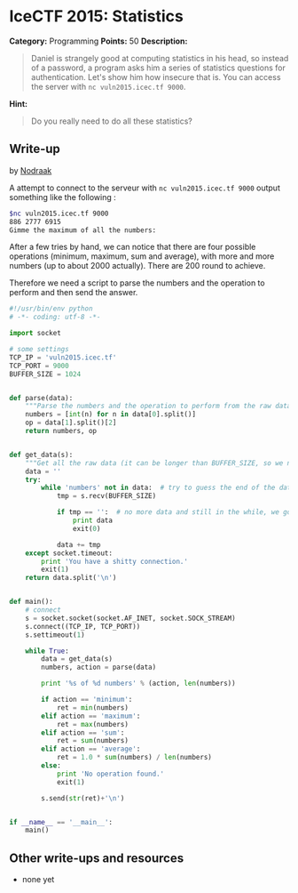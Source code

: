 # IceCTF 2015: Statistics

**Category:** Programming
**Points:** 50
**Description:** 

> Daniel is strangely good at computing statistics in his head, so instead of a password, a program asks him a series of statistics questions for authentication. Let's show him how insecure that is. You can access the server with <code>nc vuln2015.icec.tf 9000</code>.

**Hint:**

> Do you really need to do all these statistics?

## Write-up

by [Nodraak](https://github.com/Nodraak)

A attempt to connect to the serveur with `nc vuln2015.icec.tf 9000` output something like the following :

```bash
$nc vuln2015.icec.tf 9000
886 2777 6915
Gimme the maximum of all the numbers:
```

After a few tries by hand, we can notice that there are four possible operations (minimum, maximum, sum and average), with more and more numbers (up to about 2000 actually). There are 200 round to achieve.

Therefore we need a script to parse the numbers and the operation to perform and then send the answer.

```python
#!/usr/bin/env python
# -*- coding: utf-8 -*-

import socket

# some settings
TCP_IP = 'vuln2015.icec.tf'
TCP_PORT = 9000
BUFFER_SIZE = 1024


def parse(data):
    """Parse the numbers and the operation to perform from the raw data received"""
    numbers = [int(n) for n in data[0].split()]
    op = data[1].split()[2]
    return numbers, op


def get_data(s):
    """Get all the raw data (it can be longer than BUFFER_SIZE, so we need to loop)"""
    data = ''
    try:
        while 'numbers' not in data:  # try to guess the end of the data
            tmp = s.recv(BUFFER_SIZE)

            if tmp == '':  # no more data and still in the while, we got the flag \o/
                print data
                exit(0)

            data += tmp
    except socket.timeout:
        print 'You have a shitty connection.'
        exit(1)
    return data.split('\n')


def main():
    # connect
    s = socket.socket(socket.AF_INET, socket.SOCK_STREAM)
    s.connect((TCP_IP, TCP_PORT))
    s.settimeout(1)

    while True:
        data = get_data(s)
        numbers, action = parse(data)

        print '%s of %d numbers' % (action, len(numbers))

        if action == 'minimum':
            ret = min(numbers)
        elif action == 'maximum':
            ret = max(numbers)
        elif action == 'sum':
            ret = sum(numbers)
        elif action == 'average':
            ret = 1.0 * sum(numbers) / len(numbers)
        else:
            print 'No operation found.'
            exit(1)

        s.send(str(ret)+'\n')


if __name__ == '__main__':
    main()
```

## Other write-ups and resources

* none yet

